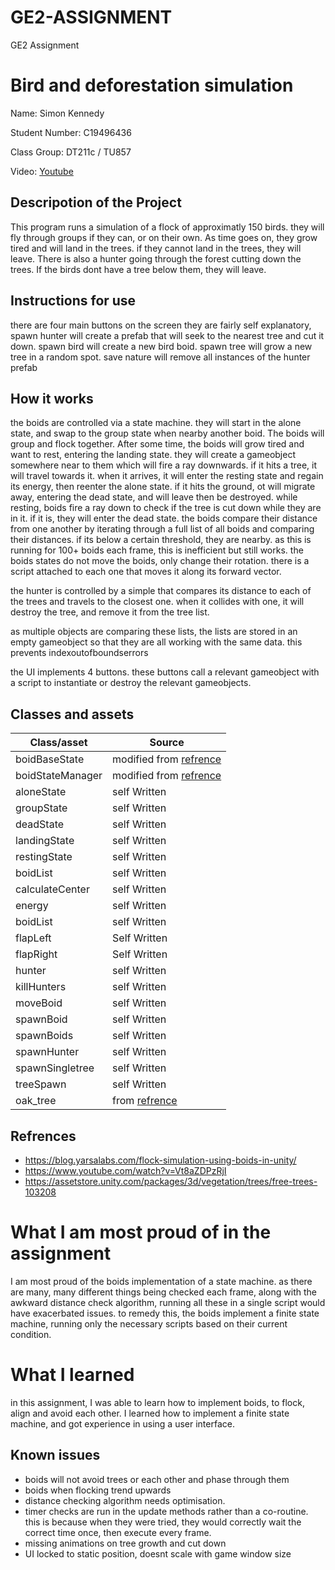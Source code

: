 # GE2-ASSIGNMENT
GE2 Assignment
# Bird and deforestation simulation

Name: Simon Kennedy

Student Number: C19496436

Class Group: DT211c / TU857

Video: [Youtube](https://youtu.be/2orB1jQS104)

## Descripotion of the Project
This program runs a simulation of a flock of approximatly 150 birds. they will fly through groups if they can, or on their own. As time goes on, they grow tired and will land in the trees. if they cannot land in the trees, they will leave. There is also a hunter going through the forest cutting down the trees. If the birds dont have a tree below them, they will leave. 

## Instructions for use
there are four main buttons on the screen
they are fairly self explanatory, spawn hunter will create a prefab that will seek to the nearest tree and cut it down. spawn bird will create a new bird boid. spawn tree will grow a new tree in a random spot. save nature will remove all instances of the hunter prefab

## How it works
the boids are controlled via a state machine. they will start in the alone state, and swap to the group state when nearby another boid. The boids will group and flock together. After some time, the boids will grow tired and want to rest, entering the landing state. they will create a gameobject somewhere near to them which will fire a ray downwards. if it hits a tree, it will travel towards it. when it arrives, it will enter the resting state and regain its energy, then reenter the alone state. if it hits the ground, ot will migrate away, entering the dead state, and will leave then be destroyed. while resting, boids fire a ray down to check if the tree is cut down while they are in it. if it is, they will enter the dead state. 
the boids compare their distance from one another by iterating through a full list of all boids and comparing their distances. if its below a certain threshold, they are nearby. as this is running for 100+ boids each frame, this is inefficient but still works. 
the boids states do not move the boids, only change their rotation. there is a script attached to each one that moves it along its forward vector. 

the hunter is controlled by a simple that compares its distance to each of the trees and travels to the closest one. when it collides with one, it will destroy the tree, and remove it from the tree list.

as multiple objects are comparing these lists, the lists are stored in an empty gameobject so that they are all working with the same data. this prevents indexoutofboundserrors

the UI implements 4 buttons. these buttons call a relevant gameobject with a script to instantiate or destroy the relevant gameobjects.




## Classes and assets

| Class/asset | Source |
| ----------- | ------ |
|  boidBaseState | modified from [refrence](https://www.youtube.com/watch?v=Vt8aZDPzRjI)  |
|  boidStateManager | modified from [refrence](https://www.youtube.com/watch?v=Vt8aZDPzRjI)  |
|  aloneState | self Written  |
|  groupState | self Written |
|  deadState | self Written |
|  landingState | self Written |
|  restingState | self Written |
| boidList | self Written |
| calculateCenter | self Written |
| energy | self Written |
| boidList | self Written |
| flapLeft | Self Written |
| flapRight | Self Written |
| hunter | self Written |
| killHunters | self Written |
| moveBoid | self Written |
| spawnBoid | self Written |
| spawnBoids | self Written |
| spawnHunter | self Written |
| spawnSingletree | self Written |
| treeSpawn | self Written |
| oak_tree | from [refrence](https://assetstore.unity.com/packages/3d/vegetation/trees/free-trees-103208) |





## Refrences 
* https://blog.yarsalabs.com/flock-simulation-using-boids-in-unity/
* https://www.youtube.com/watch?v=Vt8aZDPzRjI
* https://assetstore.unity.com/packages/3d/vegetation/trees/free-trees-103208

 
# What I am most proud of in the assignment
I am most proud of the boids implementation of a state machine. as there are many, many different things being checked each frame, along with the awkward distance check algorithm, running all these in a single script would have exacerbated issues. to remedy this, the boids implement a finite state machine, running only the necessary scripts based on their current condition. 


# What I learned
in this assignment, I was able to learn how to implement boids, to flock, align and avoid each other. I learned how to implement a finite state machine, and got experience in using a user interface. 

## Known issues

* boids will not avoid trees or each other and phase through them
* boids when flocking trend upwards 
* distance checking algorithm needs optimisation. 
* timer checks are run in the update methods rather than a co-routine. this is because when they were tried, they would correctly wait the correct time once, then execute every frame.
* missing animations on tree growth and cut down 
* UI locked to static position, doesnt scale with game window size
